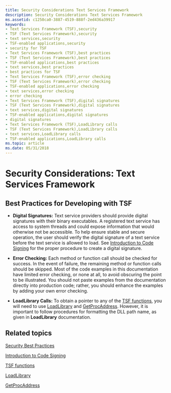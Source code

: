 ```yaml
---
title: Security Considerations Text Services Framework
description: Security Considerations Text Services Framework
ms.assetid: c1250ca0-3887-4519-888f-2ed436a39917
keywords:
- Text Services Framework (TSF),security
- TSF (Text Services Framework),security
- text services,security
- TSF-enabled applications,security
- security for TSF
- Text Services Framework (TSF),best practices
- TSF (Text Services Framework),best practices
- TSF-enabled applications,best practices
- text services,best practices
- best practices for TSF
- Text Services Framework (TSF),error checking
- TSF (Text Services Framework),error checking
- TSF-enabled applications,error checking
- text services,error checking
- error checking
- Text Services Framework (TSF),digital signatures
- TSF (Text Services Framework),digital signatures
- text services,digital signatures
- TSF-enabled applications,digital signatures
- digital signatures
- Text Services Framework (TSF),LoadLibrary calls
- TSF (Text Services Framework),LoadLibrary calls
- text services,LoadLibrary calls
- TSF-enabled applications,LoadLibrary calls
ms.topic: article
ms.date: 05/31/2018
---
```


# Security Considerations: Text Services Framework

## Best Practices for Developing with TSF

-   **Digital Signatures:** Text service providers should provide digital signatures with their binary executables. A registered text service has access to system threads and could expose information that would otherwise not be accessible. To help ensure stable and secure operation, the user should verify the digital signature of a text service before the text service is allowed to load. See [Introduction to Code Signing](https://docs.microsoft.com/previous-versions/windows/internet-explorer/ie-developer/platform-apis/ms537361(v=vs.85)) for the proper procedure to create a digital signature.
-   **Error Checking:** Each method or function call should be checked for success. In the event of failure, the remaining method or function calls should be skipped. Most of the code examples in this documentation have limited error checking, or none at all, to avoid obscuring the point to be illustrated. You should not paste examples from the documentation directly into production code; rather, you should enhance the examples by adding your own error checking.

-   **LoadLibrary Calls:** To obtain a pointer to any of the [TSF functions](text-services-framework-functions.md), you will need to use [LoadLibrary](https://docs.microsoft.com/windows/desktop/api/libloaderapi/nf-libloaderapi-loadlibrarya) and [GetProcAddress](https://docs.microsoft.com/windows/desktop/api/libloaderapi/nf-libloaderapi-getprocaddress). However, it is important to follow procedures for formatting the DLL path name, as given in **LoadLibrary** documentation.

## Related topics

<dl> <dt>

[Security Best Practices](https://docs.microsoft.com/windows/desktop/SecBP/best-practices-for-the-security-apis)
</dt> <dt>

[Introduction to Code Signing](https://docs.microsoft.com/previous-versions/windows/internet-explorer/ie-developer/platform-apis/ms537361(v=vs.85))
</dt> <dt>

[TSF functions](text-services-framework-functions.md)
</dt> <dt>

[LoadLibrary](https://docs.microsoft.com/windows/desktop/api/libloaderapi/nf-libloaderapi-loadlibrarya)
</dt> <dt>

[GetProcAddress](https://docs.microsoft.com/windows/desktop/api/libloaderapi/nf-libloaderapi-getprocaddress)
</dt> </dl>

 

 




